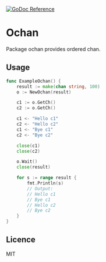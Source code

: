 [![GoDoc Reference](https://godoc.org/github.com/sago35/ochan?status.svg)](https://godoc.org/github.com/sago35/ochan)

# Ochan

Package ochan provides ordered chan.

## Usage

```go
func ExampleOchan() {
	result := make(chan string, 100)
	o := NewOchan(result)

	c1 := o.GetCh()
	c2 := o.GetCh()

	c1 <- "Hello c1"
	c2 <- "Hello c2"
	c1 <- "Bye c1"
	c2 <- "Bye c2"

	close(c1)
	close(c2)

	o.Wait()
	close(result)

	for s := range result {
		fmt.Println(s)
		// Output:
		// Hello c1
		// Bye c1
		// Hello c2
		// Bye c2
	}
}
```

## Licence

MIT

